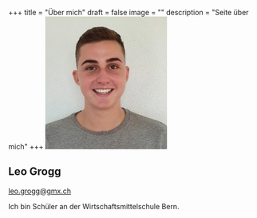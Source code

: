 +++
title = "Über mich"
draft = false
image = ""
description = "Seite über mich"
+++
![](unbenannt.png)

## Leo Grogg

leo.grogg@gmx.ch

Ich bin Schüler an der Wirtschaftsmittelschule Bern.